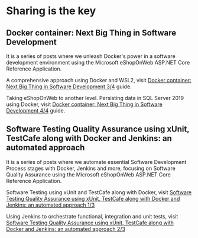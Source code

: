 # Sharing is the key
## Docker container: Next Big Thing in Software Development
It is a series of posts where we unleash Docker's power in a software development environment using the Microsoft eShopOnWeb ASP.NET Core Reference Application.

A comprehensive approach using Docker and WSL2, visit [Docker container: Next Big Thing in Software Development 3/4](https://shareisthekey.com/2020/09/30/docker-container-next-big-thing-in-software-development-3-4/) guide.

Taking eShopOnWeb to another level. Persisting data in SQL Server 2019 using Docker, visit [Docker container: Next Big Thing in Software Development 4/4](https://shareisthekey.com/2020/10/09/docker-container-next-big-thing-in-software-development-4-4/) guide.

## Software Testing Quality Assurance using xUnit, TestCafe along with Docker and Jenkins: an automated approach
It is a series of posts where we automate essential Software Development Process stages with Docker, Jenkins and more, focusing on Software Quality Assurance using the Microsoft eShopOnWeb ASP.NET Core Reference Application.

Software Testing using xUnit and TestCafe along with Docker, visit [Software Testing Quality Assurance using xUnit, TestCafe along with Docker and Jenkins: an automated approach 1/3](https://shareisthekey.com/2020/11/02/software-testing-quality-assurance-using-xunit-testcafe-along-with-docker-and-jenkins-an-automated-approach-1-3/)

Using Jenkins to orchestrate functional, integration and unit tests, visit [Software Testing Quality Assurance using xUnit, TestCafe along with Docker and Jenkins: an automated approach 2/3](https://shareisthekey.com/2020/11/16/software-testing-quality-assurance-using-xunit-testcafe-along-with-docker-and-jenkins-an-automated-approach-2-3/)
